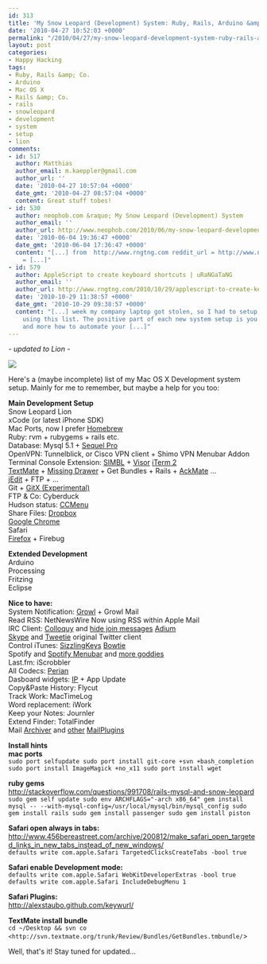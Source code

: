 ```yaml
---
id: 313
title: 'My Snow Leopard (Development) System: Ruby, Rails, Arduino &amp; Co.'
date: '2010-04-27 10:52:03 +0000'
permalink: "/2010/04/27/my-snow-leopard-development-system-ruby-rails-arduino-co/"
layout: post
categories:
- Happy Hacking
tags:
- Ruby, Rails &amp; Co.
- Arduino
- Mac OS X
- Rails &amp; Co.
- rails
- snowleopard
- development
- system
- setup
- lion
comments:
- id: 517
  author: Matthias
  author_email: m.kaeppler@gmail.com
  author_url: ''
  date: '2010-04-27 10:57:04 +0000'
  date_gmt: '2010-04-27 08:57:04 +0000'
  content: Great stuff tobes!
- id: 530
  author: neophob.com &raquo; My Snow Leopard (Development) System
  author_email: ''
  author_url: http://www.neophob.com/2010/06/my-snow-leopard-development-system/
  date: '2010-06-04 19:36:47 +0000'
  date_gmt: '2010-06-04 17:36:47 +0000'
  content: "[...] from  http://www.rngtng.com reddit_url = http://www.neophob.com/2010/06/my-snow-leopard-development-system/;reddit_title
    = [...]"
- id: 579
  author: AppleScript to create keyboard shortcuts | uRaNGaTaNG
  author_email: ''
  author_url: http://www.rngtng.com/2010/10/29/applescript-to-create-keyboard-shortcuts/
  date: '2010-10-29 11:38:57 +0000'
  date_gmt: '2010-10-29 09:38:57 +0000'
  content: "[...] week my company laptop got stolen, so I had to setup my system again
    using this list. The positive part of each new system setup is you think more
    and more how to automate your [...]"
---
```

_- updated to Lion -_

![](http://www.rngtng.com/files/2010/04/mac_os_x.jpg)

Here's a (maybe incomplete) list of my Mac OS X Development system setup. Mainly for me to remember, but maybe a help for you too:

**Main Development Setup**  
Snow Leopard Lion  
xCode (or latest iPhone SDK)  
Mac Ports, now I prefer [Homebrew](http://mxcl.github.com/homebrew/)  
Ruby: rvm + rubygems + rails etc.  
Database: Mysql 5.1 + [Sequel Pro](http://www.sequelpro.com/)  
OpenVPN: Tunnelblick, or Cisco VPN client + Shimo VPN Menubar Addon  
Terminal Console Extension: [SIMBL](http://www.culater.net/software/SIMBL/SIMBL.php) + [Visor](http://visor.binaryage.com/) [iTerm 2](http://www.iterm2.com/)  
[TextMate](http://macromates.com/) + [Missing Drawer](http://github.com/jezdez/textmate-missingdrawer) + Get Bundles + Rails + [AckMate](http://github.com/protocool/AckMate) ...  
[jEdit](http://www.jedit.org/) + FTP + ...  
Git + [GitX (Experimental)](http://brotherbard.com/blog/2010/09/gitx-update/)  
FTP & Co: Cyberduck  
Hudson status: [CCMenu](http://ccmenu.sourceforge.net/)  
Share Files: [Dropbox](http://www.dropbox.com/referrals/NTEzNjgzMzk)  
[Google Chrome](http://www.google.com/chrome)  
Safari  
[Firefox](http://www.mozilla-europe.org/en/firefox/) + Firebug

**Extended Development**  
Arduino  
Processing  
Fritzing  
Eclipse

**Nice to have:**  
System Notification: [Growl](http://growl.info/) + Growl Mail  
Read RSS: NetNewsWire Now using RSS within Apple Mail  
IRC Client: [Colloquy](http://colloquy.info/) and [hide join messages](http://clintecker.com/disable-irc-msgs.html) [Adium](http://adium.im/)  
[Skype](http://www.skype.com/) and [Tweetie](http://www.atebits.com/tweetie-mac/) original Twitter client  
Control iTunes: [SizzlingKeys](http://yellowmug.com/sk4it/) [Bowtie](http://bowtieapp.com/)  
Spotify and [Spotify Menubar](http://lifeupnorth.co.uk/lun/#5) and [more goddies](http://pansentient.com/2009/05/apple-mac-and-iphone-apps-for-spotify/)  
Last.fm: iScrobbler  
All Codecs: [Perian](http://www.perian.org/)  
Dasboard widgets: [IP](http://www.apple.com/downloads/dashboard/networking_security/ipwidget.html) + App Update  
Copy&Paste History: Flycut  
Track Work: MacTimeLog  
Word replacement: iWork  
Keep your Notes: Journler  
Extend Finder: TotalFinder  
Mail [Archiver](http://stl.techinno.nl/archive/) and [other](http://www.hawkwings.net/plugins.htm) [MailPlugins](http://tikouka.net/mailapp/)

**Install hints**  
**mac ports**  
`sudo port selfupdate
sudo port install git-core +svn +bash_completion
sudo port install ImageMagick +no_x11
sudo port install wget`

**ruby gems**  
<http://stackoverflow.com/questions/991708/rails-mysql-and-snow-leopard>  
`sudo gem self update
sudo env ARCHFLAGS="-arch x86_64" gem install mysql -- --with-mysql-config=/usr/local/mysql/bin/mysql_config
sudo gem install rails
sudo gem install passenger
sudo gem install piston`

**Safari open always in tabs:**  
<http://www.456bereastreet.com/archive/200812/make_safari_open_targeted_links_in_new_tabs_instead_of_new_windows/>  
`defaults write com.apple.Safari TargetedClicksCreateTabs -bool true `

**Safari enable Development mode:**  
`defaults write com.apple.Safari WebKitDeveloperExtras -bool true
defaults write com.apple.Safari IncludeDebugMenu 1`

**Safari Plugins:**  
<http://alexstaubo.github.com/keywurl/>

**TextMate install bundle**  
`cd ~/Desktop && svn co <http://svn.textmate.org/trunk/Review/Bundles/GetBundles.tmbundle/`>

Well, that's it! Stay tuned for updated...